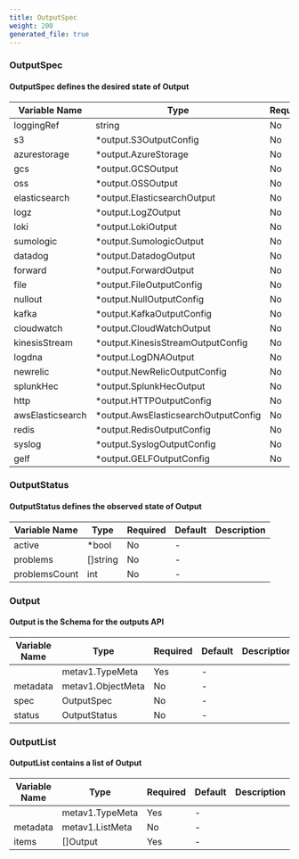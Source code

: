 ```yaml
---
title: OutputSpec
weight: 200
generated_file: true
---
```


### OutputSpec
#### OutputSpec defines the desired state of Output

| Variable Name | Type | Required | Default | Description |
|---|---|---|---|---|
| loggingRef | string | No | - |  |
| s3 | *output.S3OutputConfig | No | - |  |
| azurestorage | *output.AzureStorage | No | - |  |
| gcs | *output.GCSOutput | No | - |  |
| oss | *output.OSSOutput | No | - |  |
| elasticsearch | *output.ElasticsearchOutput | No | - |  |
| logz | *output.LogZOutput | No | - |  |
| loki | *output.LokiOutput | No | - |  |
| sumologic | *output.SumologicOutput | No | - |  |
| datadog | *output.DatadogOutput | No | - |  |
| forward | *output.ForwardOutput | No | - |  |
| file | *output.FileOutputConfig | No | - |  |
| nullout | *output.NullOutputConfig | No | - |  |
| kafka | *output.KafkaOutputConfig | No | - |  |
| cloudwatch | *output.CloudWatchOutput | No | - |  |
| kinesisStream | *output.KinesisStreamOutputConfig | No | - |  |
| logdna | *output.LogDNAOutput | No | - |  |
| newrelic | *output.NewRelicOutputConfig | No | - |  |
| splunkHec | *output.SplunkHecOutput | No | - |  |
| http | *output.HTTPOutputConfig | No | - |  |
| awsElasticsearch | *output.AwsElasticsearchOutputConfig | No | - |  |
| redis | *output.RedisOutputConfig | No | - |  |
| syslog | *output.SyslogOutputConfig | No | - |  |
| gelf | *output.GELFOutputConfig | No | - |  |
### OutputStatus
#### OutputStatus defines the observed state of Output

| Variable Name | Type | Required | Default | Description |
|---|---|---|---|---|
| active | *bool | No | - |  |
| problems | []string | No | - |  |
| problemsCount | int | No | - |  |
### Output
#### Output is the Schema for the outputs API

| Variable Name | Type | Required | Default | Description |
|---|---|---|---|---|
|  | metav1.TypeMeta | Yes | - |  |
| metadata | metav1.ObjectMeta | No | - |  |
| spec | OutputSpec | No | - |  |
| status | OutputStatus | No | - |  |
### OutputList
#### OutputList contains a list of Output

| Variable Name | Type | Required | Default | Description |
|---|---|---|---|---|
|  | metav1.TypeMeta | Yes | - |  |
| metadata | metav1.ListMeta | No | - |  |
| items | []Output | Yes | - |  |
